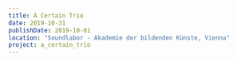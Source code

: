 ```yaml
---
title: A Certain Trio
date: 2019-10-31
publishDate: 2019-10-01
location: "Soundlabor - Akademie der bildenden Künste, Vienna"
project: a_certain_trio
---
```



